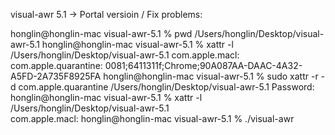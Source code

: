 
visual-awr 5.1 -> Portal versioin / Fix problems:


honglin@honglin-mac visual-awr-5.1 % pwd
/Users/honglin/Desktop/visual-awr-5.1
honglin@honglin-mac visual-awr-5.1 % xattr -l /Users/honglin/Desktop/visual-awr-5.1
com.apple.macl: 
com.apple.quarantine: 0081;6411311f;Chrome;90A087AA-DAAC-4A32-A5FD-2A735F8925FA
honglin@honglin-mac visual-awr-5.1 % sudo xattr -r -d com.apple.quarantine /Users/honglin/Desktop/visual-awr-5.1
Password:
honglin@honglin-mac visual-awr-5.1 % xattr -l /Users/honglin/Desktop/visual-awr-5.1                             
com.apple.macl: 
honglin@honglin-mac visual-awr-5.1 % ./visual-awr


